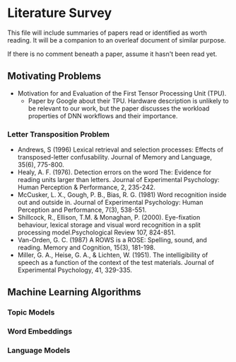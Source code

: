 # Literature Survey

This file will include summaries of papers read or identified as worth reading. It will be a companion to an overleaf document of similar purpose.

If there is no comment beneath a paper, assume it hasn't been read yet.

## Motivating Problems

* Motivation for and Evaluation of the First Tensor Processing Unit (TPU).
    * Paper by Google about their TPU. Hardware description is unlikely to be relevant to our work, but the paper discusses the workload properties of DNN workflows and their importance.

### Letter Transposition Problem

* Andrews, S (1996) Lexical retrieval and selection processes: Effects of transposed-letter confusability. Journal of Memory and Language, 35(6), 775-800.
* Healy, A. F. (1976). Detection errors on the word The: Evidence for reading units larger than letters. Journal of Experimental Psychology: Human Perception & Performance, 2, 235-242.
* McCusker, L. X., Gough, P. B., Bias, R. G. (1981) Word recognition inside out and outside in. Journal of Experimental Psychology: Human Perception and Performance, 7(3), 538-551.
* Shillcock, R., Ellison, T.M. & Monaghan, P. (2000). Eye-fixation behaviour, lexical storage and visual word recognition in a split processing model.Psychological Review 107, 824-851.
* Van-Orden, G. C. (1987) A ROWS is a ROSE: Spelling, sound, and reading. Memory and Cognition, 15(3), 181-198.
* Miller, G. A., Heise, G. A., & Lichten, W. (1951). The intelligibility of speech as a function of the context of the test materials. Journal of Experimental Psychology, 41, 329-335.

## Machine Learning Algorithms

### Topic Models

### Word Embeddings

### Language Models
